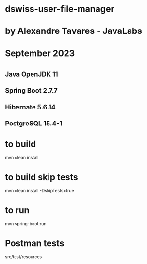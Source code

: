 # dswiss-user-file-manager
#
# by Alexandre Tavares - JavaLabs
# September 2023
#
## Java OpenJDK 11
## Spring Boot 2.7.7
## Hibernate 5.6.14
## PostgreSQL 15.4-1
#
# to build
mvn clean install
# to build skip tests
mvn clean install -DskipTests=true
#
# to run
mvn spring-boot:run
#
# Postman tests
src/test/resources


